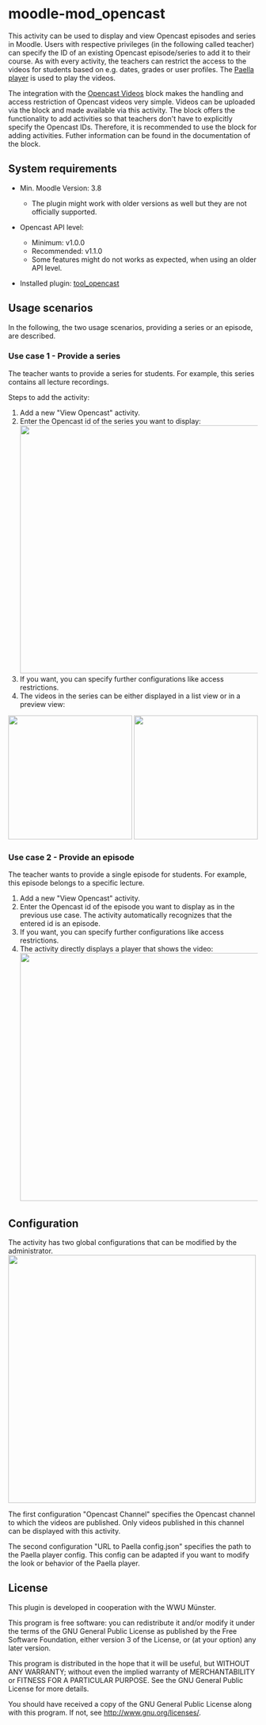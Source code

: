 moodle-mod_opencast
=====================
This activity can be used to display and view Opencast episodes and series in Moodle.
Users with respective privileges (in the following called teacher) can specify the ID of an existing Opencast 
episode/series to add it to their course. As with every activity, the teachers can restrict the access to the videos for students based on e.g. dates, grades or user profiles.
The <a href="https://github.com/polimediaupv/paella">Paella player</a> is used to play the videos.

The integration with the <a href="https://moodle.org/plugins/block_opencast">Opencast Videos</a> block makes the handling and access restriction of Opencast videos very simple. 
Videos can be uploaded via the block and made available via this activity. 
The block offers the functionality to add activities so that teachers don't have to explicitly specify the Opencast IDs.
Therefore, it is recommended to use the block for adding activities. Futher information can be found in the documentation of the block.

System requirements
------------------

* Min. Moodle Version: 3.8
    * The plugin might work with older versions as well but they are not officially supported.
* Opencast API level:
    * Minimum: v1.0.0
    * Recommended: v1.1.0
    * Some features might do not works as expected, when using an older API level.

* Installed plugin: <a href="https://github.com/unirz-tu-ilmenau/moodle-tool_opencast">tool_opencast</a>

Usage scenarios
---------------
In the following, the two usage scenarios, providing a series or an episode, are described.

### Use case 1 - Provide a series ###
The teacher wants to provide a series for students. For example, this series contains all lecture recordings.

Steps to add the activity:
1. Add a new "View Opencast" activity. 
2. Enter the Opencast id of the series you want to display:</br>
<img src="https://user-images.githubusercontent.com/28386141/115252656-f5891700-a12b-11eb-8e9e-d6deee434439.png" width="500"></br>
3. If you want, you can specify further configurations like access restrictions.
4. The videos in the series can be either displayed in a list view or in a preview view:</br>
<img src="https://user-images.githubusercontent.com/28386141/115258489-523b0080-a131-11eb-9ac1-0819c9aee5a4.png" width="250">
<img src="https://user-images.githubusercontent.com/28386141/115258708-857d8f80-a131-11eb-81a4-4bdbc295f45e.png" width="250">


### Use case 2 - Provide an episode ###
The teacher wants to provide a single episode for students. For example, this episode belongs to a specific lecture.
1. Add a new "View Opencast" activity.
2. Enter the Opencast id of the episode you want to display as in the previous use case. The activity automatically recognizes that the entered id is an episode.
3. If you want, you can specify further configurations like access restrictions.
4. The activity directly displays a player that shows the video:</br>
<img src="https://user-images.githubusercontent.com/28386141/115257347-4b5fbe00-a130-11eb-92b6-b3bd2f832972.png" width="500"></br>

Configuration
-------------
The activity has two global configurations that can be modified by the administrator.
<img src="https://user-images.githubusercontent.com/28386141/115256354-6f6ecf80-a12f-11eb-8750-d5a8442d8403.png" width="500"></br>

The first configuration "Opencast Channel" specifies the Opencast channel to which the videos are published. Only videos published in this channel can be displayed with this activity.

The second configuration "URL to Paella config.json" specifies the path to the Paella player config. This config can be adapted if you want to modify the look or behavior of the Paella player.




## License ##

This plugin is developed in cooperation with the WWU Münster.

This program is free software: you can redistribute it and/or modify it under
the terms of the GNU General Public License as published by the Free Software
Foundation, either version 3 of the License, or (at your option) any later
version.

This program is distributed in the hope that it will be useful, but WITHOUT ANY
WARRANTY; without even the implied warranty of MERCHANTABILITY or FITNESS FOR A
PARTICULAR PURPOSE.  See the GNU General Public License for more details.

You should have received a copy of the GNU General Public License along with
this program.  If not, see <http://www.gnu.org/licenses/>.

